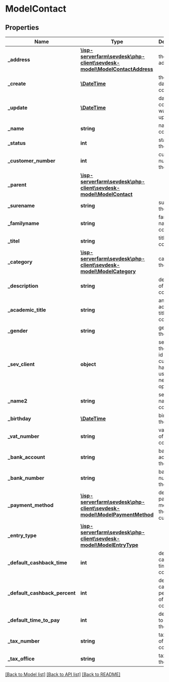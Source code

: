# ModelContact

## Properties
Name | Type | Description | Notes
------------ | ------------- | ------------- | -------------
**_address** | [**\isp-serverfarm\sevdesk\php-client\sevdesk-model\ModelContactAddress**](ModelContactAddress.md) | the contact address | [optional] 
**_create** | [**\DateTime**](\DateTime.md) | the creation date of the contact | [optional] 
**_update** | [**\DateTime**](\DateTime.md) | date, the contact was last updated | [optional] 
**_name** | **string** | name of the contact | [optional] 
**_status** | **int** | status of the contact | [optional] 
**_customer_number** | **int** | customer number of the contact | [optional] 
**_parent** | [**\isp-serverfarm\sevdesk\php-client\sevdesk-model\ModelContact**](ModelContact.md) |  | [optional] 
**_surename** | **string** | surname of the contact | [optional] 
**_familyname** | **string** | family name of the contact | [optional] 
**_titel** | **string** | title of the contact | [optional] 
**_category** | [**\isp-serverfarm\sevdesk\php-client\sevdesk-model\ModelCategory**](ModelCategory.md) | category of the contact | [optional] 
**_description** | **string** | description of the contact | [optional] 
**_academic_title** | **string** | any academic title of the contact | [optional] 
**_gender** | **string** | gender of the contact | [optional] 
**_sev_client** | **object** | sevClient is the unique id every customer has and is used in nearly all operations | [optional] 
**_name2** | **string** | second name of the contact | [optional] 
**_birthday** | [**\DateTime**](\DateTime.md) | birthday of the contact | [optional] 
**_vat_number** | **string** | vat number of the contact | [optional] 
**_bank_account** | **string** | bank account of the contact | [optional] 
**_bank_number** | **string** | bank number of the contact | [optional] 
**_payment_method** | [**\isp-serverfarm\sevdesk\php-client\sevdesk-model\ModelPaymentMethod**](ModelPaymentMethod.md) | desired payment method of the customer | [optional] 
**_entry_type** | [**\isp-serverfarm\sevdesk\php-client\sevdesk-model\ModelEntryType**](ModelEntryType.md) |  | [optional] 
**_default_cashback_time** | **int** | default cashback time of the contact | [optional] 
**_default_cashback_percent** | **int** | default cashback percentage of the contact | [optional] 
**_default_time_to_pay** | **int** | default time to pay of the contact | [optional] 
**_tax_number** | **string** | tax number of the contact | [optional] 
**_tax_office** | **string** | tax office of the contact | [optional] 

[[Back to Model list]](../README.md#documentation-for-models) [[Back to API list]](../README.md#documentation-for-api-endpoints) [[Back to README]](../README.md)



